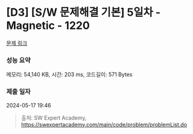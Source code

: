 # [D3] [S/W 문제해결 기본] 5일차 - Magnetic - 1220 

[문제 링크](https://swexpertacademy.com/main/code/problem/problemDetail.do?contestProbId=AV14hwZqABsCFAYD) 

### 성능 요약

메모리: 54,140 KB, 시간: 203 ms, 코드길이: 571 Bytes

### 제출 일자

2024-05-17 19:46



> 출처: SW Expert Academy, https://swexpertacademy.com/main/code/problem/problemList.do